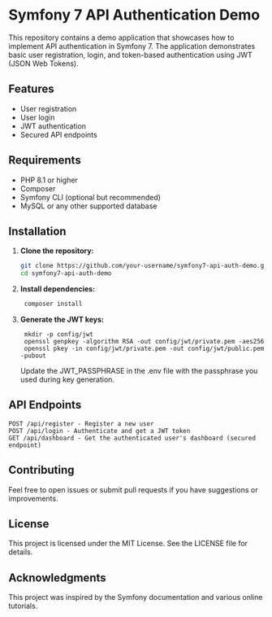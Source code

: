 # Symfony 7 API Authentication Demo

This repository contains a demo application that showcases how to implement API authentication in Symfony 7. The application demonstrates basic user registration, login, and token-based authentication using JWT (JSON Web Tokens).

## Features

- User registration
- User login
- JWT authentication
- Secured API endpoints

## Requirements

- PHP 8.1 or higher
- Composer
- Symfony CLI (optional but recommended)
- MySQL or any other supported database

## Installation

1. **Clone the repository:**

   ```sh
   git clone https://github.com/your-username/symfony7-api-auth-demo.git
   cd symfony7-api-auth-demo
   
2. **Install dependencies:**

   ```sh
  	composer install

3. **Generate the JWT keys:**
   
		mkdir -p config/jwt
		openssl genpkey -algorithm RSA -out config/jwt/private.pem -aes256
		openssl pkey -in config/jwt/private.pem -out config/jwt/public.pem -pubout

	Update the JWT_PASSPHRASE in the .env file with the passphrase you used during key generation.




## API Endpoints

	POST /api/register - Register a new user
	POST /api/login - Authenticate and get a JWT token
	GET /api/dashboard - Get the authenticated user's dashboard (secured endpoint)

## Contributing
Feel free to open issues or submit pull requests if you have suggestions or improvements.

## License
This project is licensed under the MIT License. See the LICENSE file for details.

## Acknowledgments
This project was inspired by the Symfony documentation and various online tutorials.

